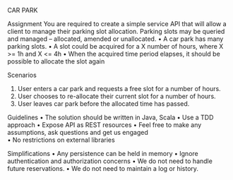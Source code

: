 CAR PARK

Assignment 
You are required to create a simple service API that will allow a client to manage their parking slot allocation. Parking slots may be queried and managed – allocated, amended or unallocated. 
•	A car park has many parking slots. 
•	A slot could be acquired for a X number of hours, where X >= 1h and X <= 4h 
•	When the acquired time period elapses, it should be possible to allocate the slot again 

Scenarios
1.	User enters a car park and requests a free slot for a number of hours.
2.	User chooses to re-allocate their current slot for a number of hours.
3.	User leaves car park before the allocated time has passed.

Guidelines 
•	The solution should be written in Java, Scala 
•	Use a TDD approach
•	Expose API as REST resources
•	Feel free to make any assumptions, ask questions and get us engaged  
•	No restrictions on external libraries 

Simplifications
•	Any persistence can be held in memory
•	Ignore authentication and authorization concerns 
•	We do not need to handle future reservations.
•	We do not need to maintain a log or history.
